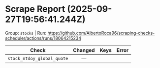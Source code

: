 # Scrape Report (2025-09-27T19:56:41.244Z)

Group: `stocks`  |  Run: https://github.com/AlbertoRoca96/scraping-checks-scheduler/actions/runs/18064215234

| Check | Changed | Keys | Error |
|---|:---:|:--|:--|
| `stock_ntdoy_global_quote` | — |  |  |
